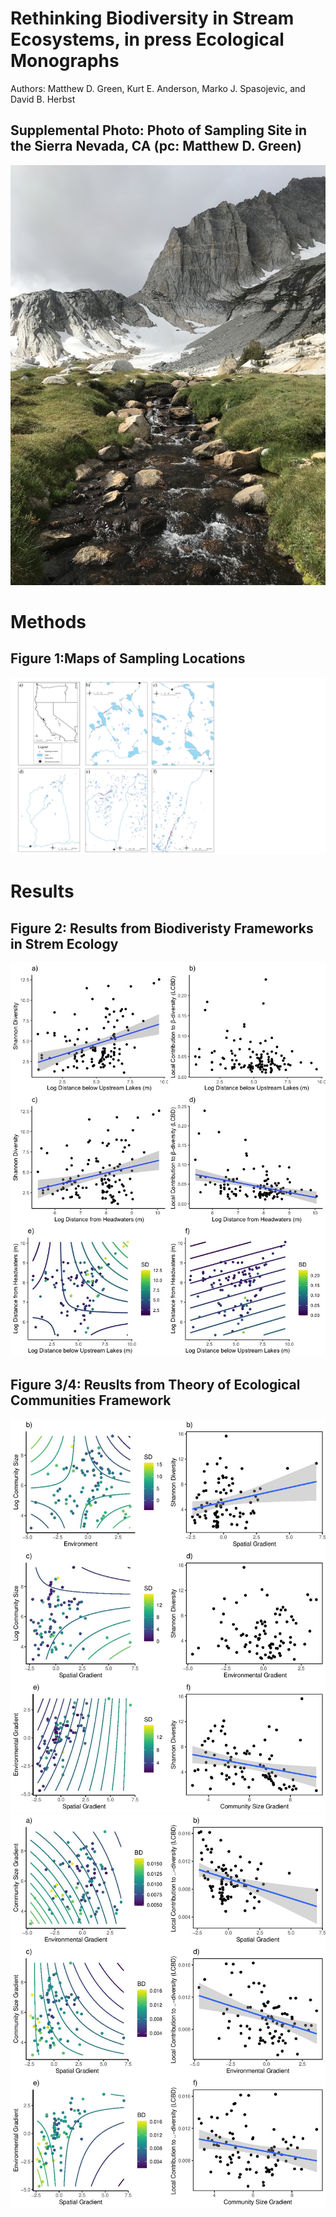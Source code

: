 # Rethinking Biodiversity in Stream Ecosystems, in press Ecological Monographs

Authors: Matthew D. Green, Kurt E. Anderson, Marko J. Spasojevic, and David B. Herbst

## Supplemental Photo: Photo of Sampling Site in the Sierra Nevada, CA (pc: Matthew D. Green)
![](Images/pic.png)

# Methods 
## Figure 1:Maps of Sampling Locations
![](Figs/Map.jpg)


# Results

## Figure 2: Results from Biodiveristy Frameworks in Strem Ecology
![](Figs/Rplot01.jpeg)

## Figure 3/4: Reuslts from Theory of Ecological Communities Framework
![](Figs/Rplot_TEC1.jpg)
![](Figs/Rplot_TEC2.jpg)
